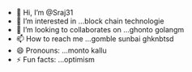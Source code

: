 - 👋 Hi, I’m @Sraj31
- 👀 I’m interested in ...block chain technologie
- 💞️ I’m looking to collaborates on ...ghonto golangm
- 📫 How to reach me ...gomble sunbai ghknbtsd
- 😄 Pronouns: ...monto kallu
- ⚡ Fun facts: ...optimism
<!---
Sraj31/Sraj31 is a ✨ special ✨ repository because its `README.md` (this file) appears on your GitHub profile.
You can click the Preview link to take a look at your changes.
--->
